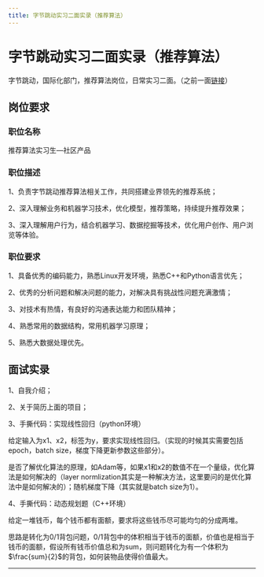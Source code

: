 ```yaml
---
title: 字节跳动实习二面实录（推荐算法）
---
```


# 字节跳动实习二面实录（推荐算法）

<script type="text/javascript" src="/include/head.js"></script>

字节跳动，国际化部门，推荐算法岗位，日常实习二面。（之前一面<a href="https://www.dywan.xyz/zone/202112/130001">链接</a>）

## 岗位要求

### 职位名称

推荐算法实习生—社区产品

### 职位描述

1、负责字节跳动推荐算法相关工作，共同搭建业界领先的推荐系统；

2、深入理解业务和机器学习技术，优化模型，推荐策略，持续提升推荐效果；

3、深入理解用户行为，结合机器学习、数据挖掘等技术，优化用户创作、用户浏览等体验。

### 职位要求

1、具备优秀的编码能力，熟悉Linux开发环境，熟悉C++和Python语言优先；

2、优秀的分析问题和解决问题的能力，对解决具有挑战性问题充满激情；

3、对技术有热情，有良好的沟通表达能力和团队精神；

4、熟悉常用的数据结构，常用机器学习原理；

5、熟悉大数据处理优先。

## 面试实录

1、自我介绍；

2、关于简历上面的项目；

3、手撕代码：实现线性回归（python环境）

给定输入为x1、x2，标签为y，要求实现线性回归。（实现的时候其实需要包括epoch，batch size，梯度下降更新参数这些部分）。

是否了解优化算法的原理，如Adam等，如果x1和x2的数值不在一个量级，优化算法是如何解决的（layer normlization其实是一种解决方法，这里要问的是优化算法中是如何解决的）；随机梯度下降（其实就是batch size为1）。

4、手撕代码：动态规划题（C++环境）

给定一堆钱币，每个钱币都有面额，要求将这些钱币尽可能均匀的分成两堆。

思路是转化为0/1背包问题，0/1背包中的体积相当于钱币的面额，价值也是相当于钱币的面额，假设所有钱币价值总和为sum，则问题转化为有一个体积为$\frac{sum}{2}$的背包，如何装物品使得价值最大。

---

<script type="text/javascript" src="/include/tail.js"></script>
